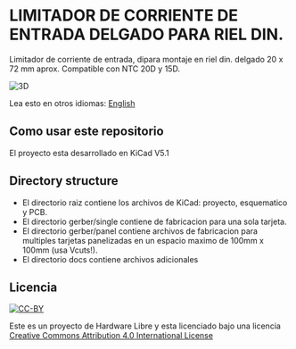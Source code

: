 # LIMITADOR DE CORRIENTE DE ENTRADA DELGADO PARA RIEL DIN.

Limitador de corriente de entrada, dipara montaje en riel din. delgado 20 x 72 mm aprox. Compatible con NTC 20D y 15D.

![3D](docs/inrushcurrent3d.png)


Lea esto en otros idiomas: [English](docs/README.es.md)
## Como usar este repositorio

El proyecto esta desarrollado en KiCad V5.1

## Directory structure

* El directorio raiz contiene los archivos de KiCad: proyecto, esquematico y PCB.
* El directorio gerber/single contiene de fabricacion para una sola tarjeta.
* El directorio gerber/panel contiene archivos de fabricacion para multiples tarjetas panelizadas en un espacio maximo de 100mm x 100mm (usa Vcuts!).
* El directorio docs contiene archivos adicionales

## Licencia
[![CC-BY](https://i.creativecommons.org/l/by/4.0/88x31.png)](https://creativecommons.org/licenses/by/4.0/)

Este es un proyecto de Hardware Libre y esta licenciado bajo una licencia [Creative Commons Attribution 4.0 International License](https://creativecommons.org/licenses/by/4.0/)
